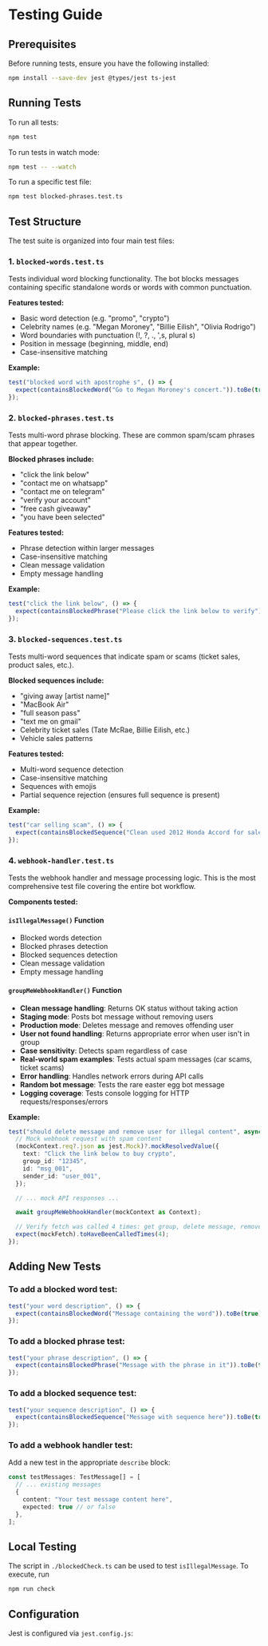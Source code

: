 # Testing Guide

## Prerequisites

Before running tests, ensure you have the following installed:

```bash
npm install --save-dev jest @types/jest ts-jest
```

## Running Tests

To run all tests:

```bash
npm test
```

To run tests in watch mode:

```bash
npm test -- --watch
```

To run a specific test file:

```bash
npm test blocked-phrases.test.ts
```

## Test Structure

The test suite is organized into four main test files:

### 1. `blocked-words.test.ts`

Tests individual word blocking functionality. The bot blocks messages containing specific standalone words or words with common punctuation.

**Features tested:**
- Basic word detection (e.g. "promo", "crypto")
- Celebrity names (e.g. "Megan Moroney", "Billie Eilish", "Olivia Rodrigo")
- Word boundaries with punctuation (!, ?, ., ',s, plural s)
- Position in message (beginning, middle, end)
- Case-insensitive matching

**Example:**
```typescript
test("blocked word with apostrophe s", () => {
  expect(containsBlockedWord("Go to Megan Moroney's concert.")).toBe(true);
});
```

### 2. `blocked-phrases.test.ts`

Tests multi-word phrase blocking. These are common spam/scam phrases that appear together.

**Blocked phrases include:**
- "click the link below"
- "contact me on whatsapp"
- "contact me on telegram"
- "verify your account"
- "free cash giveaway"
- "you have been selected"

**Features tested:**
- Phrase detection within larger messages
- Case-insensitive matching
- Clean message validation
- Empty message handling

**Example:**
```typescript
test("click the link below", () => {
  expect(containsBlockedPhrase("Please click the link below to verify")).toBe(true);
});
```

### 3. `blocked-sequences.test.ts`

Tests multi-word sequences that indicate spam or scams (ticket sales, product sales, etc.).

**Blocked sequences include:**
- "giving away [artist name]"
- "MacBook Air"
- "full season pass"
- "text me on gmail"
- Celebrity ticket sales (Tate McRae, Billie Eilish, etc.)
- Vehicle sales patterns

**Features tested:**
- Multi-word sequence detection
- Case-insensitive matching
- Sequences with emojis
- Partial sequence rejection (ensures full sequence is present)

**Example:**
```typescript
test("car selling scam", () => {
  expect(containsBlockedSequence("Clean used 2012 Honda Accord for sale for $3000.")).toBe(true);
});
```

### 4. `webhook-handler.test.ts`

Tests the webhook handler and message processing logic. This is the most comprehensive test file covering the entire bot workflow.

**Components tested:**

#### `isIllegalMessage()` Function
- Blocked words detection
- Blocked phrases detection
- Blocked sequences detection
- Clean message validation
- Empty message handling

#### `groupMeWebhookHandler()` Function
- **Clean message handling**: Returns OK status without taking action
- **Staging mode**: Posts bot message without removing users
- **Production mode**: Deletes message and removes offending user
- **User not found handling**: Returns appropriate error when user isn't in group
- **Case sensitivity**: Detects spam regardless of case
- **Real-world spam examples**: Tests actual spam messages (car scams, ticket scams)
- **Error handling**: Handles network errors during API calls
- **Random bot message**: Tests the rare easter egg bot message
- **Logging coverage**: Tests console logging for HTTP requests/responses/errors

**Example:**
```typescript
test("should delete message and remove user for illegal content", async () => {
  // Mock webhook request with spam content
  (mockContext.req?.json as jest.Mock)?.mockResolvedValue({
    text: "Click the link below to buy crypto",
    group_id: "12345",
    id: "msg_001",
    sender_id: "user_001",
  });

  // ... mock API responses ...

  await groupMeWebhookHandler(mockContext as Context);

  // Verify fetch was called 4 times: get group, delete message, remove user x2
  expect(mockFetch).toHaveBeenCalledTimes(4);
});
```

## Adding New Tests

### To add a blocked word test:

```typescript
test("your word description", () => {
  expect(containsBlockedWord("Message containing the word")).toBe(true);
});
```

### To add a blocked phrase test:

```typescript
test("your phrase description", () => {
  expect(containsBlockedPhrase("Message with the phrase in it")).toBe(true);
});
```

### To add a blocked sequence test:

```typescript
test("your sequence description", () => {
  expect(containsBlockedSequence("Message with sequence here")).toBe(true);
});
```

### To add a webhook handler test:

Add a new test in the appropriate `describe` block:

```typescript
const testMessages: TestMessage[] = [
  // ... existing messages
  { 
    content: "Your test message content here", 
    expected: true // or false
  },
];
```

## Local Testing

The script in `./blockedCheck.ts` can be used to test `isIllegalMessage`. 
To execute, run 

```bash
npm run check
```

## Configuration

Jest is configured via `jest.config.js`: